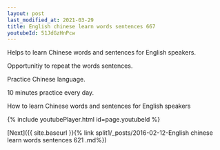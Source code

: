 ```yaml
---
layout: post
last_modified_at: 2021-03-29
title: English chinese learn words sentences 667 
youtubeId: 51JdGzHnPcw
---
```

 
 
Helps to learn Chinese words and sentences for English speakers.

Opportunitiy to repeat the words sentences. 

Practice Chinese language. 
 
10 minutes practice every day. 
 
How to learn Chinese words and sentences for English speakers 
 
{% include youtubePlayer.html id=page.youtubeId %}
 
 
[Next]({{ site.baseurl }}{% link  split1/_posts/2016-02-12-English chinese learn words sentences 621 .md%})
 
